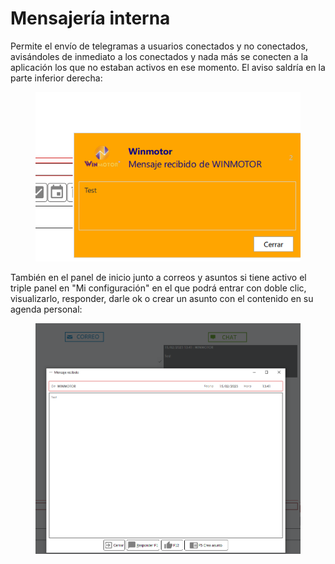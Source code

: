 # Mensajería interna

Permite el envío de telegramas a usuarios conectados y no conectados, avisándoles de inmediato a los conectados y nada más se conecten a la aplicación los que no estaban activos en ese momento. El aviso saldría en la parte inferior derecha:

<figure><img src="../../.gitbook/assets/imagen (13).png" alt=""><figcaption></figcaption></figure>

También en el panel de inicio junto a correos y asuntos si tiene activo el triple panel en "Mi configuración" en el que podrá entrar con doble clic, visualizarlo, responder, darle ok o crear un asunto con el contenido en su agenda personal:

<figure><img src="../../.gitbook/assets/imagen (2).png" alt=""><figcaption></figcaption></figure>
